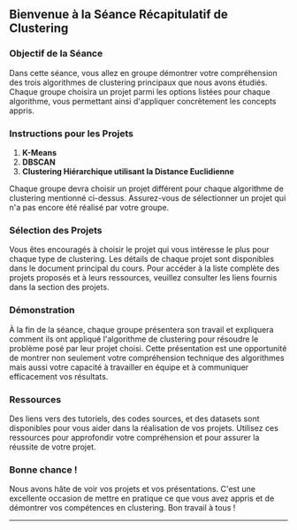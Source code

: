## Bienvenue à la Séance Récapitulatif de Clustering

### Objectif de la Séance

Dans cette séance, vous allez en groupe démontrer votre compréhension des trois algorithmes de clustering principaux que nous avons étudiés. Chaque groupe choisira un projet parmi les options listées pour chaque algorithme, vous permettant ainsi d'appliquer concrètement les concepts appris.

### Instructions pour les Projets

1. **K-Means**
2. **DBSCAN**
3. **Clustering Hiérarchique utilisant la Distance Euclidienne**

Chaque groupe devra choisir un projet différent pour chaque algorithme de clustering mentionné ci-dessus. Assurez-vous de sélectionner un projet qui n'a pas encore été réalisé par votre groupe.

### Sélection des Projets

Vous êtes encouragés à choisir le projet qui vous intéresse le plus pour chaque type de clustering. Les détails de chaque projet sont disponibles dans le document principal du cours. Pour accéder à la liste complète des projets proposés et à leurs ressources, veuillez consulter les liens fournis dans la section des projets.

### Démonstration

À la fin de la séance, chaque groupe présentera son travail et expliquera comment ils ont appliqué l'algorithme de clustering pour résoudre le problème posé par leur projet choisi. Cette présentation est une opportunité de montrer non seulement votre compréhension technique des algorithmes mais aussi votre capacité à travailler en équipe et à communiquer efficacement vos résultats.

### Ressources

Des liens vers des tutoriels, des codes sources, et des datasets sont disponibles pour vous aider dans la réalisation de vos projets. Utilisez ces ressources pour approfondir votre compréhension et pour assurer la réussite de votre projet.

### Bonne chance !

Nous avons hâte de voir vos projets et vos présentations. C'est une excellente occasion de mettre en pratique ce que vous avez appris et de démontrer vos compétences en clustering. Bon travail à tous !

---
